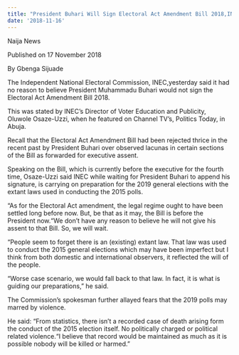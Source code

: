 ```yaml
---
title: "President Buhari Will Sign Electoral Act Amendment Bill 2018,INEC Says"
date: '2018-11-16'
---
```

Naija News

Published on 17 November 2018

By Gbenga Sijuade



The Independent National Electoral Commission, INEC,yesterday said it had no reason to believe President Muhammadu Buhari would not sign the Electoral Act Amendment Bill 2018.

This was stated by INEC’s Director of Voter Education and Publicity, Oluwole Osaze-Uzzi, when he featured on Channel TV’s, Politics Today, in Abuja.

Recall that the Electoral Act Amendment Bill had been rejected thrice in the recent past by President Buhari over observed lacunas in certain sections of the Bill as forwarded for executive assent.

Speaking on the Bill, which is currently before the executive for the fourth time, Osaze-Uzzi said INEC while waiting for President Buhari to append his signature, is carrying on preparation for the 2019 general elections with the extant laws used in conducting the 2015 polls.

“As for the Electoral Act amendment, the legal regime ought to have been settled long before now. But, be that as it may, the Bill is before the President now.“We don’t have any reason to believe he will not give his assent to that Bill. So, we will wait.

“People seem to forget there is an (existing) extant law. That law was used to conduct the 2015 general elections which may have been imperfect but I think from both domestic and international observers, it reflected the will of the people.

“Worse case scenario, we would fall back to that law. In fact, it is what is guiding our preparations,” he said.

The Commission’s spokesman further allayed fears that the 2019 polls may marred by violence.

He said: “From statistics, there isn’t a recorded case of death arising form the conduct of the 2015 election itself. No politically charged or political related violence.“I believe that record would be maintained as much as it is possible nobody will be killed or harmed.”

 



